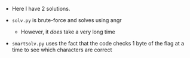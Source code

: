 * Here I have 2 solutions.
* `solv.py` is brute-force and solves using angr 
	* However, it _does_ take a very long time

* `smartSolv.py` uses the fact that the code checks 1 byte of the flag at a time to see which characters are correct
